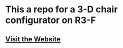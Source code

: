 # This a repo for a 3-D chair configurator on R3-F
## [Visit the Website](https://chair-website.netlify.app/)

